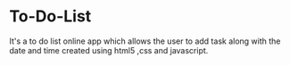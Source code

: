 # To-Do-List
It's a to do list online app which allows the user to add task along with the date and time created using html5 ,css and javascript.
